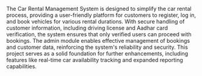 The Car Rental Management System is designed to simplify the car rental process, providing a user-friendly platform for customers to register, log in, and book vehicles for various rental durations. 
With secure handling of customer information, including driving license and Aadhar card verification, the system ensures that only verified users can proceed with bookings.
The admin module enables effective management of bookings and customer data, reinforcing the system's reliability and security. 
This project serves as a solid foundation for further enhancements, including features like real-time car availability tracking and expanded reporting capabilities.
